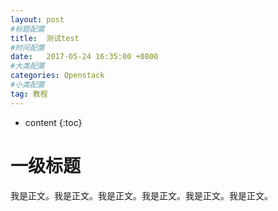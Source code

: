 ```yaml
---
layout: post
#标题配置
title:  测试test
#时间配置
date:   2017-05-24 16:35:00 +0800
#大类配置
categories: Openstack
#小类配置
tag: 教程
---
```


* content
{:toc}

# 一级标题
我是正文。我是正文。我是正文。我是正文。我是正文。我是正文。